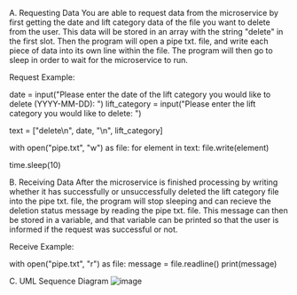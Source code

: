 A. Requesting Data
You are able to request data from the microservice by first getting the date and lift category data of the file you want to delete from the user. This data will be stored in an array
with the string "delete" in the first slot. Then the program will open a pipe txt. file, and write each piece of data into its own line within the file. The program will then
go to sleep in order to wait for the microservice to run. 

Request Example:

date = input("Please enter the date of the lift category you would like to delete (YYYY-MM-DD): ")
lift_category = input("Please enter the lift category you would like to delete: ")

text = ["delete\n", date, "\n", lift_category]

with open("pipe.txt", "w") as file:
    for element in text:
        file.write(element)

time.sleep(10)

B. Receiving Data
After the microservice is finished processing by writing whether it has successfully or unsuccessfully deleted the lift category file into the pipe txt. file, the program will stop sleeping and
can recieve the deletion status message by reading the pipe txt. file. This message can then be stored in a variable, and that variable can be printed so that the user is informed if the request was
successful or not. 

Receive Example:

with open("pipe.txt", "r") as file:
    message = file.readline()
    print(message)


C. UML Sequence Diagram
![image](https://github.com/user-attachments/assets/9db8e380-6bbb-4693-a247-ddac652bb06c)
